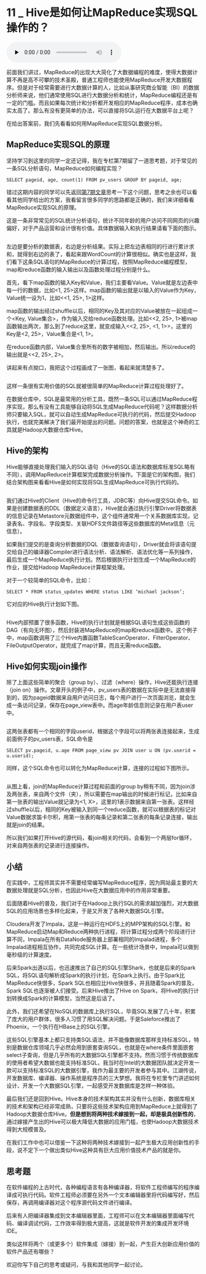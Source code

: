 # 11 _ Hive是如何让MapReduce实现SQL操作的？

<audio id="audio" title="11 | Hive是如何让MapReduce实现SQL操作的？" controls="" preload="none"><source id="mp3" src="https://static001.geekbang.org/resource/audio/4d/e1/4d365cd6e9f442c94468fcb1c44a53e1.mp3"></audio>

前面我们讲过，MapReduce的出现大大简化了大数据编程的难度，使得大数据计算不再是高不可攀的技术圣殿，普通工程师也能使用MapReduce开发大数据程序。但是对于经常需要进行大数据计算的人，比如从事研究商业智能（BI）的数据分析师来说，他们通常使用SQL进行大数据分析和统计，MapReduce编程还是有一定的门槛。而且如果每次统计和分析都开发相应的MapReduce程序，成本也确实太高了。那么有没有更简单的办法，可以直接将SQL运行在大数据平台上呢？

在给出答案前，我们先看看如何用MapReduce实现SQL数据分析。

## MapReduce实现SQL的原理

坚持学习到这里的同学一定还记得，我在专栏第7期留了一道思考题，对于常见的一条SQL分析语句，MapReduce如何编程实现？

```
SELECT pageid, age, count(1) FROM pv_users GROUP BY pageid, age;

```

错过这期内容的同学可以先返回[第7期文章](http://time.geekbang.org/column/article/67968)思考一下这个问题，思考之余也可以看看其他同学给出的方案，我看留言很多同学的思路都是正确的，我们来详细看看MapReduce实现SQL的原理。

这是一条非常常见的SQL统计分析语句，统计不同年龄的用户访问不同网页的兴趣偏好，对于产品运营和设计很有价值。具体数据输入和执行结果请看下面的图示。

<img src="https://static001.geekbang.org/resource/image/0a/37/0ade10e49216575962e071d6fe9a7137.jpg" alt="">

左边是要分析的数据表，右边是分析结果。实际上把左边表相同的行进行累计求和，就得到右边的表了，看起来跟WordCount的计算很相似。确实也是这样，我们看下这条SQL语句的MapReduce的计算过程，按照MapReduce编程模型，map和reduce函数的输入输出以及函数处理过程分别是什么。

首先，看下map函数的输入Key和Value，我们主要看Value。Value就是左边表中每一行的数据，比如&lt;1, 25&gt;这样。map函数的输出就是以输入的Value作为Key，Value统一设为1，比如&lt;&lt;1, 25&gt;, 1&gt;这样。

map函数的输出经过shuffle以后，相同的Key及其对应的Value被放在一起组成一个&lt;Key, Value集合&gt;，作为输入交给reduce函数处理。比如&lt;&lt;2, 25&gt;, 1&gt;被map函数输出两次，那么到了reduce这里，就变成输入&lt;&lt;2, 25&gt;, &lt;1, 1&gt;&gt;，这里的Key是&lt;2, 25&gt;，Value集合是&lt;1, 1&gt;。

在reduce函数内部，Value集合里所有的数字被相加，然后输出。所以reduce的输出就是&lt;&lt;2, 25&gt;, 2&gt;。

讲起来有点拗口，我把这个过程画成了一张图，看起来就清楚多了。

<img src="https://static001.geekbang.org/resource/image/bc/57/bc088edf00478c835003272696c44c57.jpg" alt="">

这样一条很有实用价值的SQL就被很简单的MapReduce计算过程处理好了。

在数据仓库中，SQL是最常用的分析工具，既然一条SQL可以通过MapReduce程序实现，那么有没有工具能够自动将SQL生成MapReduce代码呢？这样数据分析师只要输入SQL，就可以自动生成MapReduce可执行的代码，然后提交Hadoop执行，也就完美解决了我们最开始提出的问题。问题的答案，也就是这个神奇的工具就是Hadoop大数据仓库Hive。

## Hive的架构

Hive能够直接处理我们输入的SQL语句（Hive的SQL语法和数据库标准SQL略有不同），调用MapReduce计算框架完成数据分析操作。下面是它的架构图，我们结合架构图来看看Hive是如何实现将SQL生成MapReduce可执行代码的。

<img src="https://static001.geekbang.org/resource/image/26/ea/26287cac9a9cfa3874a680fdbcd795ea.jpg" alt="">

我们通过Hive的Client（Hive的命令行工具，JDBC等）向Hive提交SQL命令。如果是创建数据表的DDL（数据定义语言），Hive就会通过执行引擎Driver将数据表的信息记录在Metastore元数据组件中，这个组件通常用一个关系数据库实现，记录表名、字段名、字段类型、关联HDFS文件路径等这些数据库的Meta信息（元信息）。

如果我们提交的是查询分析数据的DQL（数据查询语句），Driver就会将该语句提交给自己的编译器Compiler进行语法分析、语法解析、语法优化等一系列操作，最后生成一个MapReduce执行计划。然后根据执行计划生成一个MapReduce的作业，提交给Hadoop MapReduce计算框架处理。

对于一个较简单的SQL命令，比如：

```
SELECT * FROM status_updates WHERE status LIKE ‘michael jackson’;

```

它对应的Hive执行计划如下图。

<img src="https://static001.geekbang.org/resource/image/cb/a6/cb1236ad035ca01cffbb9df47fa88fa6.jpg" alt="">

Hive内部预置了很多函数，Hive的执行计划就是根据SQL语句生成这些函数的DAG（有向无环图），然后封装进MapReduce的map和reduce函数中。这个例子中，map函数调用了三个Hive内置函数TableScanOperator、FilterOperator、FileOutputOperator，就完成了map计算，而且无需reduce函数。

## Hive如何实现join操作

除了上面这些简单的聚合（group by）、过滤（where）操作，Hive还能执行连接（join on）操作。文章开头的例子中，pv_users表的数据在实际中是无法直接得到的，因为pageid数据来自用户访问日志，每个用户进行一次页面浏览，就会生成一条访问记录，保存在page_view表中。而age年龄信息则记录在用户表user中。

<img src="https://static001.geekbang.org/resource/image/82/2d/8254710229b1d749d08f7a0bb799ac2d.jpg" alt="">

这两张表都有一个相同的字段userid，根据这个字段可以将两张表连接起来，生成前面例子的pv_users表，SQL命令是

```
SELECT pv.pageid, u.age FROM page_view pv JOIN user u ON (pv.userid = u.userid);

```

同样，这个SQL命令也可以转化为MapReduce计算，连接的过程如下图所示。

<img src="https://static001.geekbang.org/resource/image/25/2a/25d62b355c976beb5b26af865ac2b92a.jpg" alt="">

从图上看，join的MapReduce计算过程和前面的group by稍有不同，因为join涉及两张表，来自两个文件（夹），所以需要在map输出的时候进行标记，比如来自第一张表的输出Value就记录为&lt;1, X&gt;，这里的1表示数据来自第一张表。这样经过shuffle以后，相同的Key被输入到同一个reduce函数，就可以根据表的标记对Value数据求笛卡尔积，用第一张表的每条记录和第二张表的每条记录连接，输出就是join的结果。

所以我们如果打开Hive的源代码，看join相关的代码，会看到一个两层for循环，对来自两张表的记录进行连接操作。

## 小结

在实践中，工程师其实并不需要经常编写MapReduce程序，因为网站最主要的大数据处理就是SQL分析，也因此Hive在大数据应用中的作用非常重要。

后面随着Hive的普及，我们对于在Hadoop上执行SQL的需求越加强烈，对大数据SQL的应用场景也多样化起来，于是又开发了各种大数据SQL引擎。

Cloudera开发了Impala，这是一种运行在HDFS上的MPP架构的SQL引擎。和MapReduce启动Map和Reduce两种执行进程，将计算过程分成两个阶段进行计算不同，Impala在所有DataNode服务器上部署相同的Impalad进程，多个Impalad进程相互协作，共同完成SQL计算。在一些统计场景中，Impala可以做到毫秒级的计算速度。

后来Spark出道以后，也迅速推出了自己的SQL引擎Shark，也就是后来的Spark SQL，将SQL语句解析成Spark的执行计划，在Spark上执行。由于Spark比MapReduce快很多，Spark SQL也相应比Hive快很多，并且随着Spark的普及，Spark SQL也逐渐被人们接受。后来Hive推出了Hive on Spark，将Hive的执行计划转换成Spark的计算模型，当然这是后话了。

此外，我们还希望在NoSQL的数据库上执行SQL，毕竟SQL发展了几十年，积累了庞大的用户群体，很多人习惯了用SQL解决问题。于是Saleforce推出了Phoenix，一个执行在HBase上的SQL引擎。

这些SQL引擎基本上都只支持类SQL语法，并不能像数据库那样支持标准SQL，特别是数据仓库领域几乎必然会用到嵌套查询SQL，也就是在where条件里面嵌套select子查询，但是几乎所有的大数据SQL引擎都不支持。然而习惯于传统数据库的使用者希望大数据也能支持标准SQL，我当时在Intel的大数据团队就决定开发一款可以支持标准SQL的大数据引擎，我作为最主要的开发者参与其中。江湖传说，开发数据库、编译器、操作系统是程序员的三大梦想。我将在专栏里专门讲述如何设计、开发一个大数据SQL引擎，一起感受开发数据库是怎样一种体验。

最后我们还是回到Hive。Hive本身的技术架构其实并没有什么创新，数据库相关的技术和架构已经非常成熟，只要将这些技术架构应用到MapReduce上就得到了Hadoop大数据仓库Hive。**但是想到将两种技术嫁接到一起，却是极具创新性的**，通过嫁接产生出的Hive可以极大降低大数据的应用门槛，也使Hadoop大数据技术得到大规模普及。

在我们工作中也可以借鉴一下这种将两种技术嫁接到一起产生极大应用创新性的手段，说不定下一个做出类似Hive这种具有巨大应用价值技术产品的就是你。

## 思考题

在软件编程的上古时代，各种编程语言有各种编译器，将软件工程师编写的程序编译成可执行代码。软件工程师必须要在另外一个文本编辑器里将代码编写好，然后保存，再调用编译器对这个程序源代码文件进行编译。

后来有人把编译器集成到文本编辑器里面，工程师可以在文本编辑器里面编写代码、编译调试代码，工作效率得到极大提高，这就是软件开发的集成开发环境IDE。

类似这样将两个（或更多个）软件集成（嫁接）到一起，产生巨大创新应用价值的软件产品还有哪些？

欢迎你写下自己的思考或疑问，与我和其他同学一起讨论。


